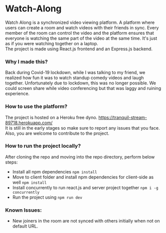 # Watch-Along
Watch Along is a synchronized video viewing platform. A platform where users can create a room and watch videos with their friends in sync. Every member of the room can control the video and the platform ensures that everyone is watching the same part of the video at the same time. It's just as if you were watching together on a laptop.
<br/>
The project is made using React.js frontend and an Express.js backend.

### Why I made this?
Back during Covid-19 lockdown, while I was talking to my friend, we realized how fun it was to watch standup comedy videos and laugh together. Unfortunately due to lockdown, this was no longer possible. We could screen share while video conferencing but that was laggy and ruining experience.

### How to use the platform?
The project is hosted on a Heroku free dyno. https://tranquil-stream-89718.herokuapp.com/ <br/>
It is still in the early stages so make sure to report any issues that you face. Also, you are welcome to contribute to the project.

### How to run the project locally?
After cloning the repo and moving into the repo directory, perform below steps:
* Install all npm dependencies `npm install` 
* Move to client folder and install npm dependencies for client-side as well `npm install` 
* Install concurrently to run react.js and server project together `npm i -g concurrently`
* Run the project using `npm run dev`

### Known Issues:
* New joiners in the room are not synced with others initially when not on default URL.
